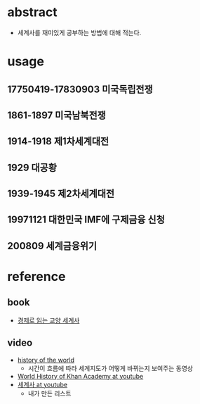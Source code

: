 # abstract

- 세계사를 재미있게 공부하는 방법에 대해 적는다.

# usage

## 17750419-17830903 미국독립전쟁
## 1861-1897 미국남북전쟁
## 1914-1918 제1차세계대전
## 1929 대공황
## 1939-1945 제2차세계대전
## 19971121 대한민국 IMF에 구제금융 신청
## 200809 세계금융위기

# reference 

## book

- [경제로 읽는 교양 세계사](http://www.yes24.com/24/goods/34573650)

## video

- [history of the world](https://www.youtube.com/watch?v=ymI5Uv5cGU4)
  - 시간이 흐름에 따라 세계지도가 어떻게 바뀌는지 보여주는 동영상
- [World History of Khan Academy at youtube](https://www.youtube.com/playlist?list=PLSQl0a2vh4HB9UeibLURBlcdR4XzputM9)
- [세계사 at youtube](https://www.youtube.com/playlist?list=PL5Swt3Ne9iSk3FpREnjYCA7RTH3h-KnDp)
  - 내가 만든 리스트
